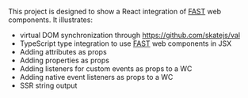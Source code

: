 This project is designed to show a React integration of [FAST](https://fast.design/) web components. It illustrates:
- virtual DOM synchronization through https://github.com/skatejs/val
- TypeScript type integration to use [FAST](https://fast.design/) web components in JSX
- Adding attributes as props
- Adding properties as props
- Adding listeners for custom events as props to a WC
- Adding native event listeners as props to a WC
- SSR string output